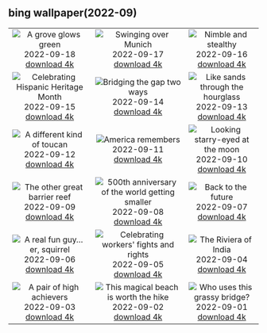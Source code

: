 ## bing wallpaper(2022-09)

|  |  |  |
| :----: | :----: | :----: |
| ![A grove glows green](https://cn.bing.com/th?id=OHR.ArashiyamaBamboo_EN-US7569665443_UHD.jpg&pid=hp&w=384&h=216&rs=1&c=4) <br/>2022-09-18 [download 4k](https://cn.bing.com/th?id=OHR.ArashiyamaBamboo_EN-US7569665443_UHD.jpg)| ![Swinging over Munich](https://cn.bing.com/th?id=OHR.Wellenflug_EN-US7380614960_UHD.jpg&pid=hp&w=384&h=216&rs=1&c=4) <br/>2022-09-17 [download 4k](https://cn.bing.com/th?id=OHR.Wellenflug_EN-US7380614960_UHD.jpg)| ![Nimble and stealthy](https://cn.bing.com/th?id=OHR.PianePuma_EN-US7221521942_UHD.jpg&pid=hp&w=384&h=216&rs=1&c=4) <br/>2022-09-16 [download 4k](https://cn.bing.com/th?id=OHR.PianePuma_EN-US7221521942_UHD.jpg)|
| ![Celebrating Hispanic Heritage Month](https://cn.bing.com/th?id=OHR.BuffaloMural_EN-US7123580117_UHD.jpg&pid=hp&w=384&h=216&rs=1&c=4) <br/>2022-09-15 [download 4k](https://cn.bing.com/th?id=OHR.BuffaloMural_EN-US7123580117_UHD.jpg)| ![Bridging the gap two ways](https://cn.bing.com/th?id=OHR.MarbleCanyon_EN-US7056773172_UHD.jpg&pid=hp&w=384&h=216&rs=1&c=4) <br/>2022-09-14 [download 4k](https://cn.bing.com/th?id=OHR.MarbleCanyon_EN-US7056773172_UHD.jpg)| ![Like sands through the hourglass](https://cn.bing.com/th?id=OHR.GSDNPest_EN-US6985335988_UHD.jpg&pid=hp&w=384&h=216&rs=1&c=4) <br/>2022-09-13 [download 4k](https://cn.bing.com/th?id=OHR.GSDNPest_EN-US6985335988_UHD.jpg)|
| ![A different kind of toucan](https://cn.bing.com/th?id=OHR.Aracari_EN-US6920359857_UHD.jpg&pid=hp&w=384&h=216&rs=1&c=4) <br/>2022-09-12 [download 4k](https://cn.bing.com/th?id=OHR.Aracari_EN-US6920359857_UHD.jpg)| ![America remembers](https://cn.bing.com/th?id=OHR.SOLHalfStaff_EN-US6710129226_UHD.jpg&pid=hp&w=384&h=216&rs=1&c=4) <br/>2022-09-11 [download 4k](https://cn.bing.com/th?id=OHR.SOLHalfStaff_EN-US6710129226_UHD.jpg)| ![Looking starry-eyed at the moon](https://cn.bing.com/th?id=OHR.KLMidAutumn_EN-US6642842911_UHD.jpg&pid=hp&w=384&h=216&rs=1&c=4) <br/>2022-09-10 [download 4k](https://cn.bing.com/th?id=OHR.KLMidAutumn_EN-US6642842911_UHD.jpg)|
| ![The other great barrier reef](https://cn.bing.com/th?id=OHR.BHNMBelize_EN-US6404020386_UHD.jpg&pid=hp&w=384&h=216&rs=1&c=4) <br/>2022-09-09 [download 4k](https://cn.bing.com/th?id=OHR.BHNMBelize_EN-US6404020386_UHD.jpg)| ![500th anniversary of the world getting smaller](https://cn.bing.com/th?id=OHR.CircumnavigationAnni_EN-US9635067459_UHD.jpg&pid=hp&w=384&h=216&rs=1&c=4) <br/>2022-09-08 [download 4k](https://cn.bing.com/th?id=OHR.CircumnavigationAnni_EN-US9635067459_UHD.jpg)| ![Back to the future](https://cn.bing.com/th?id=OHR.MuseudoAmanha_EN-US9576177041_UHD.jpg&pid=hp&w=384&h=216&rs=1&c=4) <br/>2022-09-07 [download 4k](https://cn.bing.com/th?id=OHR.MuseudoAmanha_EN-US9576177041_UHD.jpg)|
| ![A real fun guy…er, squirrel](https://cn.bing.com/th?id=OHR.SquirrelMushroom_EN-US8955570535_UHD.jpg&pid=hp&w=384&h=216&rs=1&c=4) <br/>2022-09-06 [download 4k](https://cn.bing.com/th?id=OHR.SquirrelMushroom_EN-US8955570535_UHD.jpg)| ![Celebrating workers' fights and rights](https://cn.bing.com/th?id=OHR.GastoniaParade_EN-US8873564493_UHD.jpg&pid=hp&w=384&h=216&rs=1&c=4) <br/>2022-09-05 [download 4k](https://cn.bing.com/th?id=OHR.GastoniaParade_EN-US8873564493_UHD.jpg)| ![The Riviera of India](https://cn.bing.com/th?id=OHR.ArambolBeach_EN-US7908449198_UHD.jpg&pid=hp&w=384&h=216&rs=1&c=4) <br/>2022-09-04 [download 4k](https://cn.bing.com/th?id=OHR.ArambolBeach_EN-US7908449198_UHD.jpg)|
| ![A pair of high achievers](https://cn.bing.com/th?id=OHR.MalaysiaTwinTowers_EN-US7848703415_UHD.jpg&pid=hp&w=384&h=216&rs=1&c=4) <br/>2022-09-03 [download 4k](https://cn.bing.com/th?id=OHR.MalaysiaTwinTowers_EN-US7848703415_UHD.jpg)| ![This magical beach is worth the hike](https://cn.bing.com/th?id=OHR.SeitanLimania_EN-US5452823219_UHD.jpg&pid=hp&w=384&h=216&rs=1&c=4) <br/>2022-09-02 [download 4k](https://cn.bing.com/th?id=OHR.SeitanLimania_EN-US5452823219_UHD.jpg)| ![Who uses this grassy bridge?](https://cn.bing.com/th?id=OHR.WildlifeCrossing_EN-US7691052130_UHD.jpg&pid=hp&w=384&h=216&rs=1&c=4) <br/>2022-09-01 [download 4k](https://cn.bing.com/th?id=OHR.WildlifeCrossing_EN-US7691052130_UHD.jpg)|
